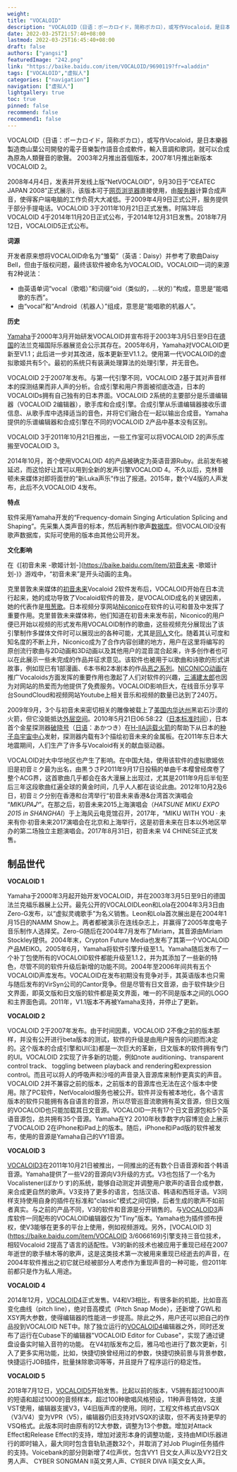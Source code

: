 ```yaml
---
weight: 
title: "VOCALOID"
description: "VOCALOID（日语：ボーカロイド，简称ボカロ），或写作Vocaloid，是日本樂器製造商山葉公司開發的電子音樂製作語音合成軟件，輸入音調和歌詞，就可以合成為原為人類聲音的歌聲。 2003年2月推出首個版本，2007年1月推出新版本VOCALOID 2。"
date: 2022-03-25T21:57:40+08:00
lastmod: 2022-03-25T16:45:40+08:00
draft: false
authors: ["yangsi"]
featuredImage: "242.png"
link: "https://baike.baidu.com/item/VOCALOID/9690119?fr=aladdin"
tags: ["VOCALOID","虚拟人"]
categories: ["navigation"]
navigation: ["虚拟人"]
lightgallery: true
toc: true
pinned: false
recommend: false
recommend1: false
---
```


VOCALOID（日语：ボーカロイド，简称ボカロ），或写作Vocaloid，是日本樂器製造商山葉公司開發的電子音樂製作語音合成軟件，輸入音調和歌詞，就可以合成為原為人類聲音的歌聲。 2003年2月推出首個版本，2007年1月推出新版本VOCALOID 2。

2008年4月4日，发表并开发线上版“NetVOCALOID”，9月30日于“CEATEC JAPAN 2008”正式展示，该版本可于[网页浏览器](https://baike.baidu.com/item/网页浏览器)直接使用，由[服务器](https://baike.baidu.com/item/服务器)计算合成声音，使得客户端电脑的工作负荷大大减低。于2009年4月9日正式公开，服务提供于部分手提电话。VOCALOID 3于2011年10月21日正式发售。时隔3年后VOCALOID 4于2014年11月20日正式公布，于2014年12月31日发售。2018年7月12日，VOCALOID5正式公布。

**词源**

开发者原来想将VOCALOID命名为“雏菊”（英语：Daisy）并参考了歌曲Daisy Bell，但由于版权问题，最终该软件被命名为VOCALOID。VOCALOID一词的来源有2种说法： 

- 由英语单词“vocal（歌唱）”和词缀“oid（类似的，...状的）”构成，意思是“能唱歌的东西”。
- 由“vocal”和“Android（机器人）”组成，意思是“能唱歌的机器人”。

**历史**

[Yamaha](https://baike.baidu.com/item/Yamaha)于2000年3月开始研发VOCALOID并宣布将于2003年3月5日至9日在[德国](https://baike.baidu.com/item/德国)的法兰克福国际乐器展览会公示其存在。2005年6月，Yamaha对VOCALOID更新至V1.1；此后进一步对其改进，版本更新至V1.1.2。使用第一代VOCALOID的虚拟歌姬共有5个。最初的系统只有装满处理算法的处理引擎，并无音色。

VOCALOID 2于2007年发布。与第一代引擎不同，VOCALOID 2基于其对声音样本的探测结果而非人声的分析。合成引擎和用户界面被彻底改造，日本的VOCALOIDs拥有自己独有的日本界面。VOCALOID 2系统的主要部分是乐谱编辑器（VOCALOID 2编辑器），歌手库和合成引擎。合成引擎从乐谱编辑器接收乐谱信息、从歌手库中选择适当的音色，并将它们融合在一起以输出合成音。Yamaha提供的乐谱编辑器和合成引擎在不同的VOCALOID 2产品中基本没有区别。 

VOCALOID 3于2011年10月21日推出，一些工作室可以将VOCALOID 2的声乐库搬至VOCALOID 3。

2014年10月，首个使用VOCALOID 4的产品被确定为英语音源Ruby。此前发布被延迟，而这恰好让其可以用到全新的发声引擎VOCALOID 4。不久以后，克林普顿未来媒体对即将面世的“新Luka声乐”作出了报道。2015年，数个V4版的人声发布，此后不久VOCALOID 4发布。

**特点**

软件采用Yamaha开发的“Frequency-domain Singing Articulation Splicing and Shaping”。先采集人类声音的标本，然后再制作歌声[数据库](https://baike.baidu.com/item/数据库)。但VOCALOID没有歌声数据库，实际可使用的版本由其他公司开发。

**文化影响**

在《[初音未来 -歌姬计划-](https://baike.baidu.com/item/初音未来 -歌姬计划-)》游戏中，“初音未来”是开头动画的主角。 

克里普敦未来媒体的[初音未来](https://baike.baidu.com/item/初音未来)Vocaloid 2软件发布后，VOCALOID开始在日本流行起来，她的成功导致了Vocaloid软件的普及，是VOCALOID成名的关键因素，她的代表作是[甩葱歌](https://baike.baidu.com/item/甩葱歌)。日本视频分享网站[Niconico](https://baike.baidu.com/item/Niconico)在软件的认可和普及中发挥了重要作用。克里普敦未来媒体称，他们知道在初音未来发布前，Niconico的用户便已开始以视频的形式发布用VOCALOID制作的歌曲，这些视频充分展现出了该引擎制作多媒体文件时可以展现出的各种可能，尤其是[同人](https://baike.baidu.com/item/同人)文化。随着其认可度和知名度的不断上升，Niconico成为了合作内容创建的地方，用户在这里将编写的原创流行歌曲与2D动画和3D动画以及其他用户的混音混合起来，许多创作者也可以在此展示一些未完成的作品并征求意见。该软件也被用于以歌曲和诗歌的形式讲故事，例如现已有1部漫画、6本书和2本剧本的作品[恶之系列](https://baike.baidu.com/item/恶之系列)。[NICONICO动画](https://baike.baidu.com/item/NICONICO动画)在推广Vocaloids方面发挥的重要作用也激起了人们对软件的兴趣，[三浦建太郎](https://baike.baidu.com/item/三浦建太郎)也因为对网站的热爱而为他提供了免费服务。VOCALOID影响巨大，在线音乐分享平台SoundCloud和视频网站Youtube上相关音乐和视频的数量已达到了240万。

2009年9月，3个与初音未来密切相关的雕像被载上了[美国](https://baike.baidu.com/item/美国)[内华达州](https://baike.baidu.com/item/内华达州)黑岩石沙漠的火箭，但它没能抵达[外层空间](https://baike.baidu.com/item/外层空间)。2010年5月21日06:58:22（[日本标准时间](https://baike.baidu.com/item/日本标准时间)），日本首个金星探测器[破晓号](https://baike.baidu.com/item/破晓号)（[日语](https://baike.baidu.com/item/日语)：あかつき）在[H-IIA运载火箭](https://baike.baidu.com/item/H-IIA运载火箭)的帮助下从日本的[种子岛宇宙中心](https://baike.baidu.com/item/种子岛宇宙中心)发射，探测器内载有3个描绘初音未来的金属板。在2011年东日本大地震期间，人们生产了许多与Vocaloid有关的献血驱动器。

VOCALOID对大中华地区也产生了影响。在中国大陆，使用该软件的虚拟歌姬依旧是初音ミク最为出名，由黒うさP2011年9月17日投稿的单曲千本樱曾经席卷了整个ACG界，这首歌曲几乎都会在各大漫展上出现过，尤其是2011年9月后半旬至后三年这段歌曲红遍全球的黄金时间，几乎人人都在谈论此曲。2012年10月2及6日，初音ミク分别在香港和台湾举行“初音未来香港&台湾首次演唱会 “*MIKUPA♪*”。在那之后，初音未来2015上海演唱会（*HATSUNE MIKU EXPO 2015 in SHANGHAI*）于上海风云电竞馆召开，2017年，“MIKU WITH YOU · 未来有你·初音未来2017演唱会在北京和上海举行，这是初音未来在日本以外地区举办的第二场独立主题演唱会。2017年8月31日，初音未来 V4 CHINESE正式发售。

## 制品世代

**VOCALOID 1**

Yamaha于2000年3月起开始开发VOCALOID，并在2003年3月5日至9日的德国法兰克福乐器展上公开。最先公开的VOCALOIDLeon和Lola在2004年3月3日由Zero-G发布，以“虚拟灵魂歌手”为名义销售。Leon和Lola首次展出是在2004年1月15日的NAMM Show上。两者都被演示在连线杂志上，并赢得了2005年度电子音乐制作人选择奖。Zero-G随后在2004年7月发布了Miriam，其音源由Miriam Stockley提供。2004年末，Crypton Future Media也发布了其第一个VOCALOID产品MEIKO。2005年6月，Yamaha将软件引擎升级至1.1。Yamaha随后发布了一个补丁包使所有的VOCALOID软件都能升级至1.1.2，并为其添加了一些新的特色，尽管不同的软件升级后新增的功能不同。2004年至2006年间共有五个VOCALOID声库发布。VOCALOID在发布初期没有竞争对手，其英语版本也只需与随后发布的VirSyn公司的Cantor竞争。但是尽管有日文音源，由于软件缺少日文界面，即英文版和日文版的软件都是英文界面，唯一的不同是版本之间的LOGO和主界面色调。2011年，V1.1版本不再被Yamaha支持，并停止了更新。

**VOCALOID 2**

VOCALOID 2于2007年发布。由于时间因素，VOCALOID 2不像之前的版本那样，并没有公开进行beta版本的测试，软件的升级是由用户报告的问题而决定的。这个版本的合成引擎和UI(注)都是一次巨大的革新，日文版本的软件拥有专门的UI。VOCALOID 2实现了许多新的功能，例如note auditioning、transparent control track、 toggling between playback and rendering和expression control。而且可以将人的呼吸声和沙哑的声音录入音源库来制作更真实的声音。VOCALOID 2并不兼容之前的版本，之前版本的音源库也无法在这个版本中使用。除了PC软件，NetVocaloid服务也被公开。软件并没有被本地化，各个语言版本的软件只能拥有各自语言的音源，所以尽管巡音流歌拥有英文音源，但日文版的VOCALOID也只能加载其日文音源。VOCALOID一共有17个日文音源包和5个英语音源包，总共拥有35个音源。Yamaha在Y2 2010年秋季数字内容博览会上展示了VOCALOID 2在iPhone和iPad上的版本。随后，iPhone和iPad版的软件被发布，使用的音源是Yamaha自己的VY1音源。

**VOCALOID 3**

[VOCALOID3](https://baike.baidu.com/item/VOCALOID3/6066799)在2011年10月21日被推出，一同推出的还有数个日语音源和首个韩语音源。Yamaha提供了一些V2的音源向V3升级的方式。V3也包括了一个名为Vocalistener(ぼかりす)的系统，能够自动测定并调整用户歌声的语音合成参数，来合成更自然的歌声。V3支持了更多的语言，包括汉语、韩语和西班牙语。V3同样支持使用自身的插件在标准和"classic"模式之间切换，后者生成的歌声不如前者真实。与之前的产品不同，V3的软件和音源是分开销售的。与[VOCALOID3](https://baike.baidu.com/item/VOCALOID3/6066799)声库软件一同配布的VOCALOID编辑器仅为"Tiny"版本。Yamaha也为插件颁布授权，使V3能够在更多的平台上使用，例如视频游戏。另外，[VOCALOID 3](https://baike.baidu.com/item/VOCALOID 3/6066169)引擎支持三音位技术，相较Vocaloid 2提高了语言的适配性。V3的新的技术也被应用于重现已经在2007年逝世的歌手植木等的歌声，这是这类技术第一次被用来重现已经逝去的声音，在2004年软件推出之初它就已经被部分人考虑作为重现声音的一种可能，但2011年前都只是作为私人用途。

**VOCALOID 4**

2014年12月，[VOCALOID4](https://baike.baidu.com/item/VOCALOID4/16177695)正式发售。V4和V3相比，有很多新的机能，比如音高变化曲线（pitch line），绝对音高模式（Pitch Snap Mode），还新增了GWL和XSY两大参数，使得编辑器的性能进一步提高。除此之外，用户还可以把自己的作品投到VOCALOID NET中。除了独立运行的[VOCALOID4](https://baike.baidu.com/item/VOCALOID4/16177695)编辑器之外，同时还发布了运行在Cubase下的编辑器"VOCALOID Editor for Cubase"，实现了通过键盘设备实时输入音符的功能。 在V4初版发布之后，雅马哈也进行了数次更新，引入了更多实用功能，比如，快捷切换曾经用过的参数，快捷切换前景与背景参数，快捷运行JOB插件，批量抹除歌词等等，并且提升了程序运行的稳定性。

**VOCALOID 5**

2018年7月12日，[VOCALOID5](https://baike.baidu.com/item/VOCALOID5/23376428)开始发售。比起以前的版本，V5拥有超过1000声的短语和超过1000的音频样本，超过100种歌唱风格预设，11种声音特效，支援VST使用，编辑器支援V3，V4旧版声库的使用。同时，工程文件格式由VSQX（V3/V4）变为VPR（V5），编辑器仍旧支持对VSQX的读取，但不再支持更早的VSQ格式。此版本同时由原有的12大参数，调整为13个参数。增加对Attack Effect和Release Effect的支持，增加对波形本身的调整功能，支持由MIDI乐器进行的即时输入，最大同时包含音轨轨道数32个，并取消了对Job Plugin任务插件的支持。Voicebank的部分则新增了4位声优，包含VY1 日文女人声以及VY2日文男人声、 CYBER SONGMAN II英文男人声、CYBER DIVA II英文女人声。